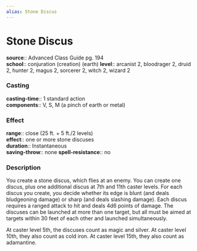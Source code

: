 ```yaml
---
alias: Stone Discus
---
```


# Stone Discus 

**source**:: Advanced Class Guide pg. 194  
**school**:: conjuration (creation) (earth)
**level**:: arcanist 2, bloodrager 2, druid 2, hunter 2, magus 2, sorcerer 2, witch 2, wizard 2

### Casting 

**casting-time**:: 1 standard action  
**components**:: V, S, M (a pinch of earth or metal)

### Effect 

**range**:: close (25 ft. + 5 ft./2 levels)  
**effect**:: one or more stone discuses  
**duration**:: Instantaneous  
**saving-throw**:: none
**spell-resistance**:: no

### Description 

You create a stone discus, which flies at an enemy. You can create one discus, plus one additional discus at 7th and 11th caster levels. For each discus you create, you decide whether its edge is blunt (and deals bludgeoning damage) or sharp (and deals slashing damage). Each discus requires a ranged attack to hit and deals 4d6 points of damage. The discuses can be launched at more than one target, but all must be aimed at targets within 30 feet of each other and launched simultaneously.  
  
At caster level 5th, the discuses count as magic and silver. At caster level 10th, they also count as cold iron. At caster level 15th, they also count as adamantine.
